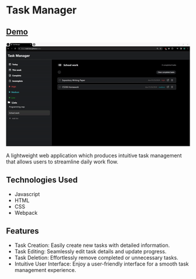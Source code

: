 # Task Manager
## [Demo](https://matt-bran.github.io/todo/)

![](./demoV3.gif)

A lightweight web application which produces intuitive task management that allows users to streamline daily work flow.

## Technologies Used
- Javascript
- HTML
- CSS
- Webpack

## Features 
- Task Creation: Easily create new tasks with detailed information.
- Task Editing: Seamlessly edit task details and update progress.
- Task Deletion: Effortlessly remove completed or unnecessary tasks.
- Intuitive User Interface: Enjoy a user-friendly interface for a smooth task management experience.
